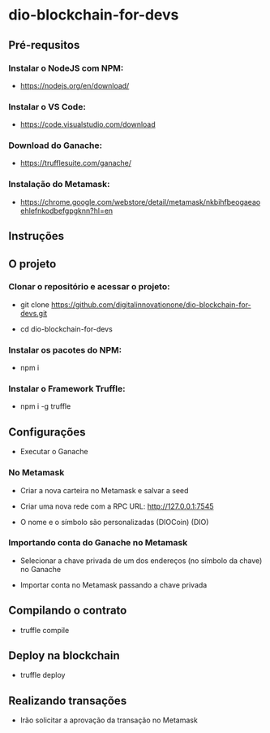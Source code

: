 

# dio-blockchain-for-devs

## Pré-requsitos

### Instalar o NodeJS com NPM:

- https://nodejs.org/en/download/

### Instalar o VS Code: 

- https://code.visualstudio.com/download

### Download do Ganache: 

- https://trufflesuite.com/ganache/

### Instalação do Metamask: 

- https://chrome.google.com/webstore/detail/metamask/nkbihfbeogaeaoehlefnkodbefgpgknn?hl=en

## Instruções

## O projeto

### Clonar o repositório e acessar o projeto:

- git clone https://github.com/digitalinnovationone/dio-blockchain-for-devs.git

- cd dio-blockchain-for-devs

### Instalar os pacotes do NPM: 

- npm i

### Instalar o Framework Truffle: 

- npm i -g truffle

## Configurações
 
 - Executar o Ganache
 
 ### No Metamask
 
  - Criar a nova carteira no Metamask e salvar a seed
  
  - Criar uma nova rede com a RPC URL: http://127.0.0.1:7545
  
  - O nome e o símbolo são personalizadas (DIOCoin) (DIO)
  
### Importando conta do Ganache no Metamask

 - Selecionar a chave privada de um dos endereços (no símbolo da chave) no Ganache
 
 - Importar conta no Metamask passando a chave privada

## Compilando o contrato

- truffle compile

## Deploy na blockchain

- truffle deploy

## Realizando transações

- Irão solicitar a aprovação da transação no Metamask




